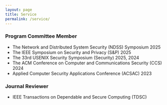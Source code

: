 ```yaml
---
layout: page
title: Service
permalink: /service/
---
```


### Program Committee Member

- The Network and Distributed System Security (NDSS) Symposium 2025
- The IEEE Symposium on Security and Privacy (S&P) 2025
- The 33rd USENIX Security Symposium (Security) 2025, 2024
- The ACM Conference on Computer and Communications Security (CCS) 2024
- Applied Computer Security Applications Conference (ACSAC) 2023

### Journal Reviewer 

- IEEE Transactions on Dependable and Secure Computing (TDSC)
